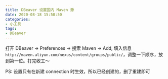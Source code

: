 ```yaml
---
title: DBeaver 设置国内 Maven 源
date: 2020-08-18 15:50:50
categories:
- 小工具
tags:
- DBeaver
---
```


打开 DBeaver -> Preferences -> 搜索 Maven -> Add, 填入信息 `http://maven.aliyun.com/nexus/content/groups/public/`，调整一下顺序，放到第一位。打完收工～

PS: 设置只有在新建 connection 时生效，所以已经创建的，删了重建即可
